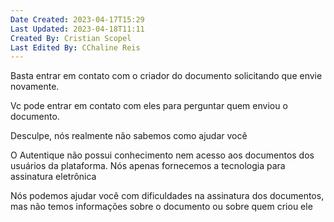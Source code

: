```yaml
---
Date Created: 2023-04-17T15:29
Last Updated: 2023-04-18T11:11
Created By: Cristian Scopel
Last Edited By: CChaline Reis
---
```

Basta entrar em contato com o criador do documento solicitando que envie novamente.

  

Vc pode entrar em contato com eles para perguntar quem enviou o documento.

  

Desculpe, nós realmente não sabemos como ajudar você

  

O Autentique não possui conhecimento nem acesso aos documentos dos usuários da plataforma. Nós apenas fornecemos a tecnologia para assinatura eletrônica

  

Nós podemos ajudar você com dificuldades na assinatura dos documentos, mas não temos informações sobre o documento ou sobre quem criou ele